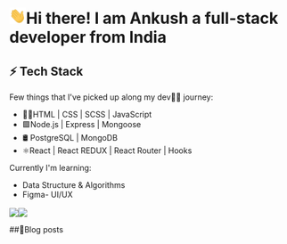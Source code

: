# <img src="https://raw.githubusercontent.com/ABSphreak/ABSphreak/master/gifs/Hi.gif" width="30">Hi there! I am Ankush a full-stack developer from India

## ⚡ Tech Stack

Few things that I've picked up along my dev👨‍💻 journey:

- 🐱‍👤HTML | CSS | SCSS | JavaScript
- 🟩Node.js | Express | Mongoose
- 🛢️ PostgreSQL | MongoDB
- ⚛React | React REDUX | React Router | Hooks

Currently I'm learning:

- Data Structure & Algorithms
- Figma- UI/UX

<a href="https://github.com/ankushdogradev"><img align="center" height="160em" src="https://github-readme-stats.vercel.app/api?username=ankushdogradev&theme=github_dark&show_icons=true" /><img align="center" height="160em" src="https://github-readme-stats.vercel.app/api/top-langs/?username=ankushdogradev&theme=github_dark&layout=compact" />
</a>

##📙Blog posts

<!-- BLOG-POST-LIST:START -->
<!-- BLOG-POST-LIST:END -->
